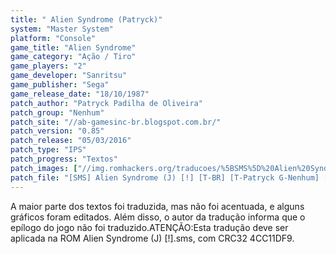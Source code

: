```yaml
---
title: " Alien Syndrome (Patryck)"
system: "Master System"
platform: "Console"
game_title: "Alien Syndrome"
game_category: "Ação / Tiro"
game_players: "2"
game_developer: "Sanritsu"
game_publisher: "Sega"
game_release_date: "18/10/1987"
patch_author: "Patryck Padilha de Oliveira"
patch_group: "Nenhum"
patch_site: "//ab-gamesinc-br.blogspot.com.br/"
patch_version: "0.85"
patch_release: "05/03/2016"
patch_type: "IPS"
patch_progress: "Textos"
patch_images: ["//img.romhackers.org/traducoes/%5BSMS%5D%20Alien%20Syndrome%20-%20Patryck%20-%201.png","//img.romhackers.org/traducoes/%5BSMS%5D%20Alien%20Syndrome%20-%20Patryck%20-%202.png","//img.romhackers.org/traducoes/%5BSMS%5D%20Alien%20Syndrome%20-%20Patryck%20-%203.png"]
patch_file: "[SMS] Alien Syndrome (J) [!] [T-BR] [T-Patryck G-Nenhum] [V-0.85 A-2016].zip"
---
```

A maior parte dos textos foi traduzida, mas não foi acentuada, e alguns gráficos foram editados. Além disso, o autor da tradução informa que o epílogo do jogo não foi traduzido.ATENÇÃO:Esta tradução deve ser aplicada na ROM Alien Syndrome (J) [!].sms, com CRC32 4CC11DF9.